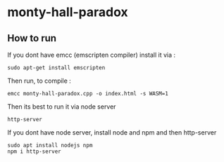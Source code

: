 # monty-hall-paradox

## How to run
If you dont have emcc (emscripten compiler) install it via :
```
sudo apt-get install emscripten
```

Then run, to compile :
```
emcc monty-hall-paradox.cpp -o index.html -s WASM=1
```

Then its best to run it via node server
```
http-server
```

If you dont have node server, install node and npm and then http-server

```
sudo apt install nodejs npm
npm i http-server
```
